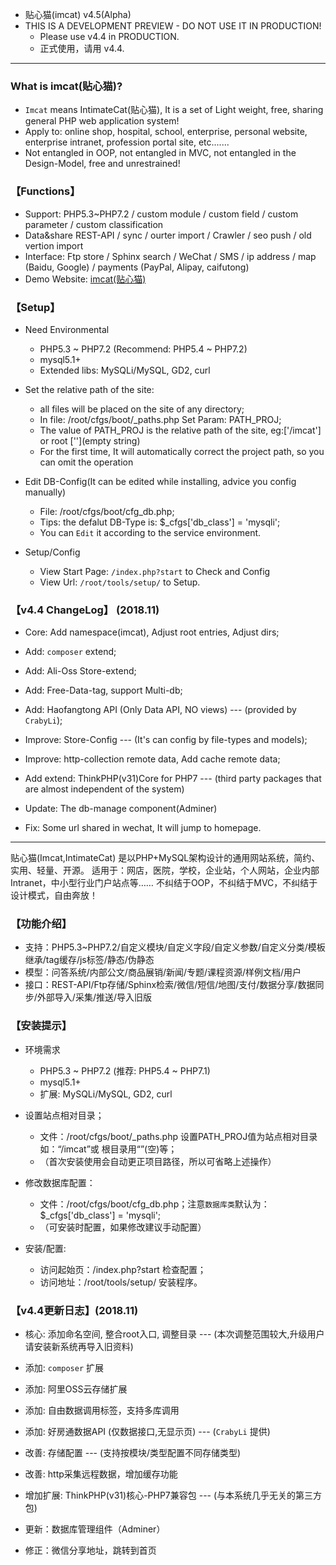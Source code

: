 

* 贴心猫(imcat) v4.5(Alpha)
* THIS IS A DEVELOPMENT PREVIEW - DO NOT USE IT IN PRODUCTION!
  - Please use v4.4 in PRODUCTION.
  - 正式使用，请用 v4.4.
 

--- --- --- --- --- --- --- --- --- 


### What is imcat(贴心猫)?

* `Imcat` means IntimateCat(贴心猫), It is a set of Light weight, free, sharing general PHP web application system!
* Apply to: online shop, hospital, school, enterprise, personal website, enterprise intranet, profession portal site, etc.......
* Not entangled in OOP, not entangled in MVC, not entangled in the Design-Model, free and unrestrained!


### 【Functions】

* Support: PHP5.3~PHP7.2 / custom module / custom field / custom parameter / custom classification
* Data&share REST-API / sync / ourter import / Crawler / seo push / old vertion import
* Interface: Ftp store / Sphinx search / WeChat / SMS / ip address / map (Baidu, Google) / payments (PayPal, Alipay, caifutong)
* Demo Website: [imcat(贴心猫)](http://imcat.txjia.com/)


### 【Setup】

* Need Environmental
  - PHP5.3 ~ PHP7.2 (Recommend: PHP5.4 ~ PHP7.2)
  - mysql5.1+
  - Extended libs: MySQLi/MySQL, GD2, curl

* Set the relative path of the site: 
  - all files will be placed on the site of any directory; 
  - In file: /root/cfgs/boot/_paths.php Set Param: PATH_PROJ; 
  - The value of PATH_PROJ is the relative path of the site, eg:['/imcat'] or root [''](empty string)
  - For the first time, It will automatically correct the project path, so you can omit the operation

* Edit DB-Config(It can be edited while installing, advice you config manually) 
  - File: /root/cfgs/boot/cfg_db.php; 
  - Tips: the defalut DB-Type is: $_cfgs['db_class'] = 'mysqli'; 
  - You can `Edit` it according to the service environment.

* Setup/Config 
  - View Start Page: `/index.php?start` to Check and Config
  - View Url: `/root/tools/setup/` to Setup.


### 【v4.4 ChangeLog】 (2018.11)

* Core: Add namespace(imcat), Adjust root entries, Adjust dirs;

* Add: `composer` extend;

* Add: Ali-Oss Store-extend;

* Add: Free-Data-tag, support Multi-db;

* Add: Haofangtong API (Only Data API, NO views) --- (provided by `CrabyLi`);

* Improve: Store-Config --- (It's can config by file-types and models);

* Improve: http-collection remote data, Add cache remote data;

* Add extend: ThinkPHP(v31)Core for PHP7 --- (third party packages that are almost independent of the system)

* Update: The db-manage component(Adminer)

* Fix: Some url shared in wechat, It will jump to homepage.


--- --- --- --- --- --- --- --- --- 

贴心猫(Imcat,IntimateCat) 是以PHP+MySQL架构设计的通用网站系统，简约、实用、轻量、开源。
适用于：网店，医院，学校，企业站，个人网站，企业内部Intranet，中小型行业门户站点等……
不纠结于OOP，不纠结于MVC，不纠结于设计模式，自由奔放！


### 【功能介绍】

* 支持：PHP5.3~PHP7.2/自定义模块/自定义字段/自定义参数/自定义分类/模板继承/tag缓存/js标签/静态/伪静态
* 模型：问答系统/内部公文/商品展销/新闻/专题/课程资源/样例文档/用户
* 接口：REST-API/Ftp存储/Sphinx检索/微信/短信/地图/支付/数据分享/数据同步/外部导入/采集/推送/导入旧版


### 【安装提示】

* 环境需求
  - PHP5.3 ~ PHP7.2 (推荐: PHP5.4 ~ PHP7.1)
  - mysql5.1+
  - 扩展: MySQLi/MySQL, GD2, curl

* 设置站点相对目录；
  - 文件：/root/cfgs/boot/_paths.php 设置PATH_PROJ值为站点相对目录如：“/imcat”或 根目录用“”(空)等；
  - （首次安装使用会自动更正项目路径，所以可省略上述操作）

* 修改数据库配置：
  - 文件：/root/cfgs/boot/cfg_db.php；注意`数据库类`默认为：$_cfgs['db_class'] = 'mysqli';
  - （可安装时配置，如果修改建议手动配置）

* 安装/配置: 
  - 访问起始页：/index.php?start 检查配置；
  - 访问地址：/root/tools/setup/ 安装程序。


### 【v4.4更新日志】(2018.11)

* 核心: 添加命名空间, 整合root入口, 调整目录 --- (本次调整范围较大,升级用户请安装新系统再导入旧资料)

* 添加: `composer` 扩展

* 添加: 阿里OSS云存储扩展

* 添加: 自由数据调用标签，支持多库调用

* 添加: 好房通数据API (仅数据接口,无显示页) --- (`CrabyLi` 提供)

* 改善: 存储配置 --- (支持按模块/类型配置不同存储类型)

* 改善: http采集远程数据，增加缓存功能

* 增加扩展: ThinkPHP(v31)核心-PHP7兼容包 --- (与本系统几乎无关的第三方包)

* 更新：数据库管理组件（Adminer）

* 修正：微信分享地址，跳转到首页


